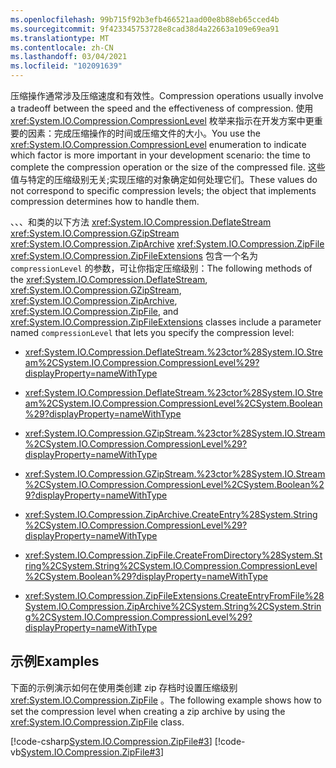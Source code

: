 ```yaml
---
ms.openlocfilehash: 99b715f92b3efb466521aad00e8b88eb65cced4b
ms.sourcegitcommit: 9f423345753728e8cad38d4a22663a109e69ea91
ms.translationtype: MT
ms.contentlocale: zh-CN
ms.lasthandoff: 03/04/2021
ms.locfileid: "102091639"
---
```

<span data-ttu-id="21113-101">压缩操作通常涉及压缩速度和有效性。</span><span class="sxs-lookup"><span data-stu-id="21113-101">Compression operations usually involve a tradeoff between the speed and the effectiveness of compression.</span></span> <span data-ttu-id="21113-102">使用 <xref:System.IO.Compression.CompressionLevel> 枚举来指示在开发方案中更重要的因素：完成压缩操作的时间或压缩文件的大小。</span><span class="sxs-lookup"><span data-stu-id="21113-102">You use the <xref:System.IO.Compression.CompressionLevel> enumeration to indicate which factor is more important in your development scenario: the time to complete the compression operation or the size of the compressed file.</span></span> <span data-ttu-id="21113-103">这些值与特定的压缩级别无关;实现压缩的对象确定如何处理它们。</span><span class="sxs-lookup"><span data-stu-id="21113-103">These values do not correspond to specific compression levels; the object that implements compression determines how to handle them.</span></span>

<span data-ttu-id="21113-104">、、、和类的以下方法 <xref:System.IO.Compression.DeflateStream> <xref:System.IO.Compression.GZipStream> <xref:System.IO.Compression.ZipArchive> <xref:System.IO.Compression.ZipFile> <xref:System.IO.Compression.ZipFileExtensions> 包含一个名为 `compressionLevel` 的参数，可让你指定压缩级别：</span><span class="sxs-lookup"><span data-stu-id="21113-104">The following methods of the <xref:System.IO.Compression.DeflateStream>, <xref:System.IO.Compression.GZipStream>, <xref:System.IO.Compression.ZipArchive>, <xref:System.IO.Compression.ZipFile>, and <xref:System.IO.Compression.ZipFileExtensions> classes include a parameter named `compressionLevel` that lets you specify the compression level:</span></span>

-   <xref:System.IO.Compression.DeflateStream.%23ctor%28System.IO.Stream%2CSystem.IO.Compression.CompressionLevel%29?displayProperty=nameWithType>

-   <xref:System.IO.Compression.DeflateStream.%23ctor%28System.IO.Stream%2CSystem.IO.Compression.CompressionLevel%2CSystem.Boolean%29?displayProperty=nameWithType>

-   <xref:System.IO.Compression.GZipStream.%23ctor%28System.IO.Stream%2CSystem.IO.Compression.CompressionLevel%29?displayProperty=nameWithType>

-   <xref:System.IO.Compression.GZipStream.%23ctor%28System.IO.Stream%2CSystem.IO.Compression.CompressionLevel%2CSystem.Boolean%29?displayProperty=nameWithType>

-   <xref:System.IO.Compression.ZipArchive.CreateEntry%28System.String%2CSystem.IO.Compression.CompressionLevel%29?displayProperty=nameWithType>

-   <xref:System.IO.Compression.ZipFile.CreateFromDirectory%28System.String%2CSystem.String%2CSystem.IO.Compression.CompressionLevel%2CSystem.Boolean%29?displayProperty=nameWithType>

-   <xref:System.IO.Compression.ZipFileExtensions.CreateEntryFromFile%28System.IO.Compression.ZipArchive%2CSystem.String%2CSystem.String%2CSystem.IO.Compression.CompressionLevel%29?displayProperty=nameWithType>

## <a name="examples"></a><span data-ttu-id="21113-105">示例</span><span class="sxs-lookup"><span data-stu-id="21113-105">Examples</span></span>

<span data-ttu-id="21113-106">下面的示例演示如何在使用类创建 zip 存档时设置压缩级别 <xref:System.IO.Compression.ZipFile> 。</span><span class="sxs-lookup"><span data-stu-id="21113-106">The following example shows how to set the compression level when creating a zip archive by using the <xref:System.IO.Compression.ZipFile> class.</span></span>

[!code-csharp[System.IO.Compression.ZipFile#3](~/samples/snippets/csharp/VS_Snippets_CLR_System/system.io.compression.zipfile/cs/program3.cs#3)]
[!code-vb[System.IO.Compression.ZipFile#3](~/samples/snippets/visualbasic/VS_Snippets_CLR_System/system.io.compression.zipfile/vb/program3.vb#3)]

